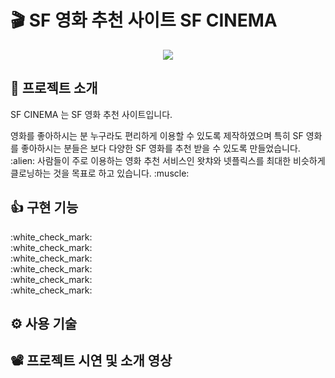 # :clapper: SF 영화 추천 사이트 SF CINEMA

<p align="center">
  <img src="https://user-images.githubusercontent.com/58875822/96440577-23f06d00-1243-11eb-9e11-96b5ff96b861.png" />
</p>

## 📌 프로젝트 소개

<p>SF CINEMA 는 SF 영화 추천 사이트입니다.</p>
영화를 좋아하시는 분 누구라도 편리하게 이용할 수 있도록 제작하였으며 특히 SF 영화를 좋아하시는 분들은 보다 다양한 SF 영화를 추천 받을 수 있도록 만들었습니다. :alien:  
사람들이 주로 이용하는 영화 추천 서비스인 왓챠와 넷플릭스를 최대한 비슷하게 클로닝하는 것을 목표로 하고 있습니다. :muscle:

## 👍 구현 기능

<div>:white_check_mark:</div>
<div>:white_check_mark:</div>
<div>:white_check_mark:</div>
<div>:white_check_mark:</div>
<div>:white_check_mark:</div>
<div>:white_check_mark:</div>

## ⚙ 사용 기술

## 📽 프로젝트 시연 및 소개 영상
